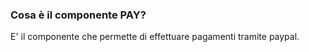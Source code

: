 ### **Cosa è il componente PAY?**

 E' il componente che permette di effettuare pagamenti tramite paypal.

